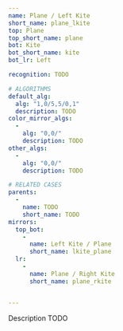 ```yaml
---
name: Plane / Left Kite
short_name: plane_lkite
top: Plane
top_short_name: plane
bot: Kite
bot_short_name: kite
bot_lr: Left

recognition: TODO

# ALGORITHMS
default_alg:
  alg: "1,0/5,5/0,1"
  description: TODO
color_mirror_algs:
  -
    alg: "0,0/"
    description: TODO
other_algs:
  -
    alg: "0,0/"
    description: TODO

# RELATED CASES
parents:
  -
    name: TODO
    short_name: TODO
mirrors:
  top_bot:
    -
      name: Left Kite / Plane
      short_name: lkite_plane
  lr:
    -
      name: Plane / Right Kite
      short_name: plane_rkite


---
```


Description TODO

